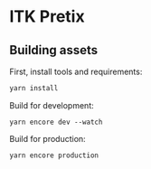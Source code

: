 # ITK Pretix

## Building assets

First, install tools and requirements:

```sh
yarn install
```

Build for development:

```
yarn encore dev --watch
```

Build for production:

```
yarn encore production
```
